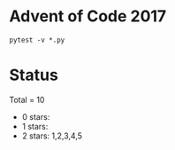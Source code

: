 Advent of Code 2017
===================

```pytest -v *.py```

Status
======

Total = 10

- 0 stars:
- 1 stars: 
- 2 stars: 1,2,3,4,5